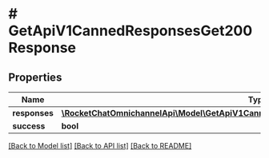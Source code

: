 # # GetApiV1CannedResponsesGet200Response

## Properties

Name | Type | Description | Notes
------------ | ------------- | ------------- | -------------
**responses** | [**\RocketChatOmnichannelApi\Model\GetApiV1CannedResponsesGet200ResponseResponsesInner[]**](GetApiV1CannedResponsesGet200ResponseResponsesInner.md) |  | [optional]
**success** | **bool** |  | [optional]

[[Back to Model list]](../../README.md#models) [[Back to API list]](../../README.md#endpoints) [[Back to README]](../../README.md)
